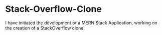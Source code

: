 # Stack-Overflow-Clone
I have initiated the development of a MERN Stack Application, working on the creation of a StackOverflow clone.
